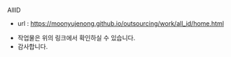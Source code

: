 AllID
- url : https://moonyujenong.github.io/outsourcing/work/all_id/home.html

* 작업물은 위의 링크에서 확인하실 수 있습니다.
* 감사합니다.

